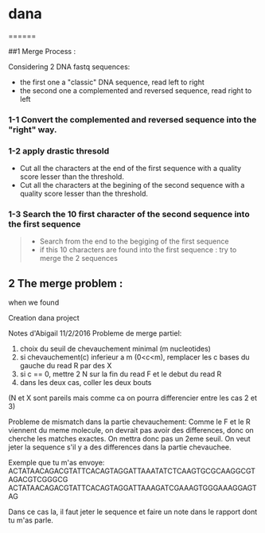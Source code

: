 # dana
======

##1 Merge Process :

Considering 2 DNA fastq sequences:
* the first one a "classic" DNA sequence, read left to right
* the second one a complemented and reversed sequence, read right to left

### 1-1 Convert the complemented and reversed sequence into the "right" way.
### 1-2 apply drastic thresold
  * Cut all the characters at the end of the first sequence with a quality score lesser than the threshold.
  * Cut all the characters at the begining of the second sequence with a quality score lesser than the threshold.

### 1-3 Search the 10 first character of the second sequence into the first sequence
> * Search from the end to the begiging of the first sequence
> * if this 10 characters are found into the first sequence : try to merge the 2 sequences



## 2 The merge problem :

when we found 

Creation dana project


Notes d'Abigail 11/2/2016
Probleme de merge partiel: 
1. choix du seuil de chevauchement minimal (m nucleotides)
2. si chevauchement(c) inferieur a m (0<c<m), remplacer les c bases du gauche du read R par des X
3. si c == 0, mettre 2 N sur la fin du read F et le debut du read R
4. dans les deux cas, coller les deux bouts

(N et X sont pareils mais comme ca on pourra differencier entre les cas 2 et 3)

Probleme de mismatch dans la partie chevauchement:
Comme le F et le R viennent du meme molecule, on devrait pas avoir des differences, donc on cherche les matches exactes.
On mettra donc pas un 2eme seuil.
On veut jeter la sequence s'il y a des differences dans la partie chevauchee.

Exemple que tu m'as envoye:
ACTATAACAGACGTATTCACAGTAGGATTAAATATCTCAAGTGCGCAAGGCGTAGACGTCGGGCG
ACTATAACAGACGTATTCACAGTAGGATTAAAGATCGAAAGTGGGAAAGGAGTAG

Dans ce cas la, il faut jeter le sequence et faire un note dans le rapport dont tu m'as parle.
